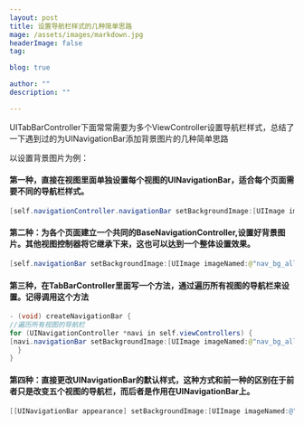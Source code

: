 ```yaml
---
layout: post
title: 设置导航栏样式的几种简单思路
mage: /assets/images/markdown.jpg
headerImage: false
tag:

blog: true

author: ""
description: ""

---
```


UITabBarController下面常常需要为多个ViewController设置导航栏样式，总结了一下遇到过的为UINavigationBar添加背景图片的几种简单思路

以设置背景图片为例：

#### 第一种，直接在视图里面单独设置每个视图的UINavigationBar，适合每个页面需要不同的导航栏样式。
```java
[self.navigationController.navigationBar setBackgroundImage:[UIImage imageNamed:@"nav_bg_all-64"] forBarMetrics:UIBarMetricsDefault];
```
#### 第二种：为各个页面建立一个共同的BaseNavigationController,设置好背景图片。其他视图控制器将它继承下来，这也可以达到一个整体设置效果。

```java
[self.navigationBar setBackgroundImage:[UIImage imageNamed:@"nav_bg_all-64"] forBarMetrics:UIBarMetricsDefault];
```

#### 第三种，在TabBarController里面写一个方法，通过遍历所有视图的导航栏来设置。记得调用这个方法

```java
- (void) createNavigationBar {
//遍历所有视图的导航栏
for (UINavigationController *navi in self.viewControllers) {
[navi.navigationBar setBackgroundImage:[UIImage imageNamed:@"nav_bg_all-64"]             forBarMetrics:UIBarMetricsDefault];
  }
}
```
#### 第四种：直接更改UINavigationBar的默认样式，这种方式和前一种的区别在于前者只是改变五个视图的导航栏，而后者是作用在UINavigationBar上。

```objective-c
[[UINavigationBar appearance] setBackgroundImage:[UIImage imageNamed:@"nav_bg_all-64"] forBarMetrics:UIBarMetricsDefault];
```